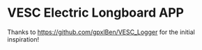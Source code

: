 # VESC Electric Longboard APP

Thanks to https://github.com/gpxlBen/VESC_Logger for the initial inspiration!
